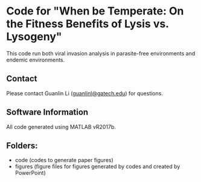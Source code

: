 # Code for "When be Temperate: On the Fitness Benefits of Lysis vs. Lysogeny"
This code run both viral invasion analysis in parasite-free environments and endemic environments.

## Contact
Please contact Guanlin Li (guanlinl@gatech.edu) for questions.

## Software Information
All code generated using MATLAB vR2017b.

## Folders:
- code (codes to generate paper figures)
- figures (figure files for figures generated by codes and created by PowerPoint)
